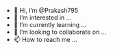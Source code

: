 - 👋 Hi, I’m @Prakash795
- 👀 I’m interested in ...
- 🌱 I’m currently learning ...
- 💞️ I’m looking to collaborate on ...
- 📫 How to reach me ...

<!---
Prakash795/Prakash795 is a ✨ special ✨ repository because its `README.md` (this file) appears on your GitHub profile.
You can click the Preview link to take a look at your changes.
--->
